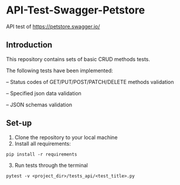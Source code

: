 # API-Test-Swagger-Petstore
API test of https://petstore.swagger.io/

## Introduction

This repository contains sets of basic CRUD methods tests.

The following tests have been implemented:

– Status codes of GET/PUT/POST/PATCH/DELETE methods validation

– Specified json data validation

– JSON schemas validation

## Set-up
1) Clone the repository to your local machine
2) Install all requirements: 
 ```
 pip install -r requirements
 ```
3) Run tests through the terminal
```
pytest -v <project_dir>/tests_api/<test_title>.py 

```
